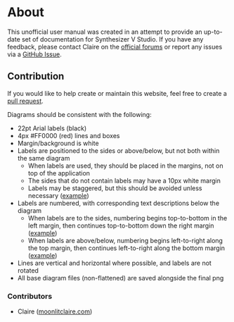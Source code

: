 # About

This unofficial user manual was created in an attempt to provide an up-to-date set of documentation for Synthesizer V Studio. If you have any feedback, please contact Claire on the [official forums](https://forum.synthesizerv.com/u/claire/summary) or report any issues via a [GitHub Issue](https://github.com/claire-west/svstudio-manual/issues/new).

## Contribution

If you would like to help create or maintain this website, feel free to create a [pull request](https://github.com/claire-west/svstudio-manual/pulls).

Diagrams should be consistent with the following:

- 22pt Arial labels (black)
- 4px #FF0000 (red) lines and boxes
- Margin/background is white
- Labels are positioned to the sides or above/below, but not both within the same diagram
    - When labels are used, they should be placed in the margins, not on top of the application
    - The sides that do not contain labels may have a 10px white margin
    - Labels may be staggered, but this should be avoided unless necessary ([example](workspace/arrangement.md))
- Labels are numbered, with corresponding text descriptions below the diagram
    - When labels are to the sides, numbering begins top-to-bottom in the left margin, then continues top-to-bottom down the right margin ([example](workspace/layout.md))
    - When labels are above/below, numbering begins left-to-right along the top margin, then continues left-to-right along the bottom margin ([example](workspace/arrangement.md))
- Lines are vertical and horizontal where possible, and labels are not rotated
- All base diagram files (non-flattened) are saved alongside the final png

### Contributors

- Claire ([moonlitclaire.com](https://moonlitclaire.com))
